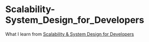 # Scalability-System_Design_for_Developers
What I learn from [Scalability & System Design for Developers](https://www.educative.io/path/scalability-system-design)